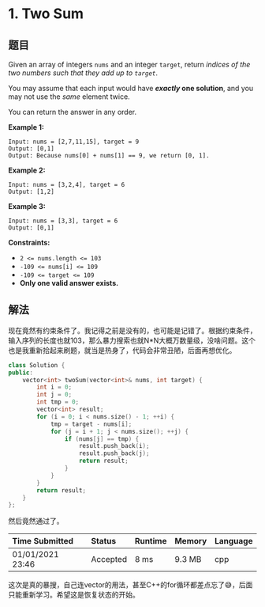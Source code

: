 # 1. Two Sum

## 题目

Given an array of integers `nums` and an integer `target`, return *indices of the two numbers such that they add up to `target`*.

You may assume that each input would have ***exactly* one solution**, and you may not use the *same* element twice.

You can return the answer in any order.

**Example 1:**

```
Input: nums = [2,7,11,15], target = 9
Output: [0,1]
Output: Because nums[0] + nums[1] == 9, we return [0, 1].
```

**Example 2:**

```
Input: nums = [3,2,4], target = 6
Output: [1,2]
```

**Example 3:**

```
Input: nums = [3,3], target = 6
Output: [0,1]
```

**Constraints:**

- `2 <= nums.length <= 103`
- `-109 <= nums[i] <= 109`
- `-109 <= target <= 109`
- **Only one valid answer exists.**

## 解法

现在竟然有约束条件了。我记得之前是没有的，也可能是记错了。根据约束条件，输入序列的长度也就103，那么暴力搜索也就N*N大概万数量级，没啥问题。这个也是我重新拾起来刷题，就当是热身了，代码会非常丑陋，后面再想优化。

```c++
class Solution {
public:
    vector<int> twoSum(vector<int>& nums, int target) {
        int i = 0;
        int j = 0;
        int tmp = 0;
        vector<int> result;
        for (i = 0; i < nums.size() - 1; ++i) {
            tmp = target - nums[i];
            for (j = i + 1; j < nums.size(); ++j) {
                if (nums[j] == tmp) {
                    result.push_back(i);
                    result.push_back(j);
                    return result;
                }
            }
        }
        return result;
    }
};
```

然后竟然通过了。

| Time Submitted   | Status   | Runtime | Memory | Language |
| :--------------- | :------- | :------ | :----- | :------- |
| 01/01/2021 23:46 | Accepted | 8 ms    | 9.3 MB | cpp      |

这次是真的暴搜，自己连vector的用法，甚至C++的for循环都差点忘了:sweat_smile:，后面只能重新学习。希望这是恢复状态的开始。